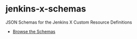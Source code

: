 # jenkins-x-schemas
JSON Schemas for the Jenkins X Custom Resource Definitions

* [Browse the Schemas](docs)
